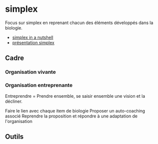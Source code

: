 <!-- <-- ------------- WHAT -------------  -->
# simplex
Focus sur simplex en reprenant chacun des éléments développés dans la biologie.

- [simplex in a nutshell](/simplex_in_a_nutshell.pdf)
- [présentation simplex](/simplex_presentation.pdf)

## Cadre

### Organisation vivante

### Organisation entreprenante
Entreprendre = Prendre ensemble, se saisir ensemble une vision et la décliner.

Faire le lien avec chaque item de biologie
Proposer un auto-coaching associé
Reprendre la proposition et répondre à une adaptation de l'organisation

## Outils

